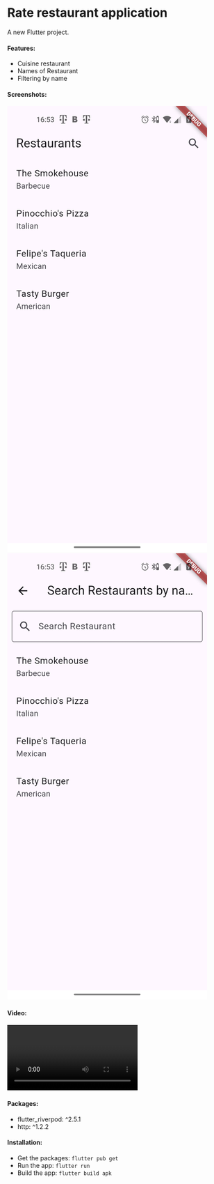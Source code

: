 # Rate restaurant application

A new Flutter project.

#### Features:
- Cuisine restaurant
- Names of Restaurant
- Filtering by name

#### Screenshots:
![image_01](https://github.com/busingepius/restaurant/blob/main/screenshoots/image_01.jpg)
![image_02](https://github.com/busingepius/restaurant/blob/main/screenshoots/image_02.jpg)

#### Video:
![Watch the video](https://github.com/busingepius/restaurant/blob/main/screenshoots/video_01.mp4)

#### Packages:
- flutter_riverpod: ^2.5.1
- http: ^1.2.2

#### Installation:
- Get the packages: `flutter pub get`
- Run the app: `flutter run`
- Build the app: `flutter build apk`
